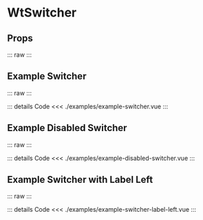 <script setup>
import Docs from './wt-switcher-docs.vue';
import ExampleSwitcher from './examples/example-switcher.vue';
import ExampleDisabledSwitcher from './examples/example-disabled-switcher.vue';
import ExampleSwitcherLabelLeft from './examples/example-switcher-label-left.vue';
</script>

# WtSwitcher

## Props
::: raw
<Docs/>
:::

## Example Switcher
::: raw
<ExampleSwitcher/>
:::

::: details Code
<<< ./examples/example-switcher.vue
:::

## Example Disabled Switcher
::: raw
<ExampleDisabledSwitcher/>
:::

::: details Code
<<< ./examples/example-disabled-switcher.vue
:::

## Example Switcher with Label Left
::: raw
<ExampleSwitcherLabelLeft/>
:::

::: details Code
<<< ./examples/example-switcher-label-left.vue
:::
